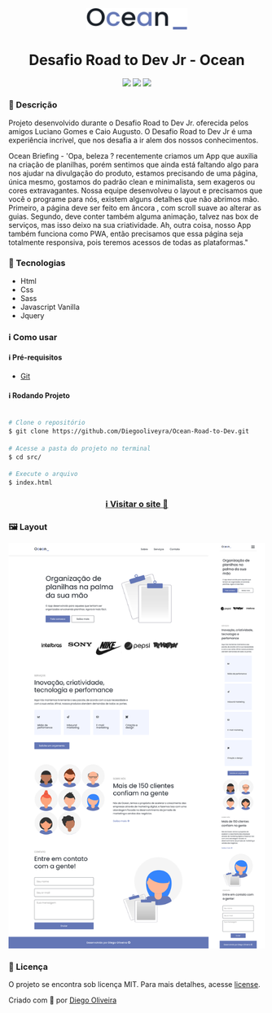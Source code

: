 <p align='center'><img width='200' src="./.github/logo.svg"></p>
<h1 align='center'>Desafio Road to Dev Jr - Ocean</h1>
<p align='center'>
<img src="https://img.shields.io/github/languages/code-size/Diegooliveyra/Ocean-Road-to-Dev">
<img src="https://img.shields.io/github/last-commit/Diegooliveyra/Ocean-Road-to-Dev">
<img src="https://img.shields.io/github/license/Diegooliveyra/Ocean-Road-to-Dev">
</p>

<h3>🔖 Descrição</h3>
<p>Projeto desenvolvido durante o Desafio Road to Dev Jr. oferecida pelos amigos Luciano Gomes e Caio Augusto. O Desafio Road to Dev Jr é uma experiência incrivel, que nos desafia a ir alem dos nossos conhecimentos.<p>

<p>Ocean Briefing - 'Opa, beleza ? recentemente criamos um App que auxilia na criação de planilhas, porém sentimos que ainda está faltando algo para nos ajudar na divulgação do produto, estamos precisando de uma página, única mesmo, gostamos do padrão clean e minimalista, sem exageros ou cores extravagantes. Nossa equipe desenvolveu o layout e precisamos que você o programe para nós, existem alguns detalhes que não abrimos mão. Primeiro, a página deve ser feito em âncora , com scroll suave ao alterar as guias. Segundo, deve conter também alguma animação, talvez nas box de serviços, mas isso deixo na sua criatividade. Ah, outra coisa, nosso App também funciona como PWA, então precisamos que essa página seja totalmente responsiva, pois teremos acessos de todas as plataformas."
<p>

<h3>🚀 Tecnologias</h3>
<ul>
    <li>Html</li>
    <li>Css</li>
    <li>Sass</li>
    <li>Javascript Vanilla</li>
    <li>Jquery</li>
</ul>

<h3>ℹ️ Como usar</h3>

<h4>ℹ️ Pré-requisitos</h4>

<ul>
    <li><a href="" target="_blank">Git</a></li>
</ul>

<h4>ℹ️ Rodando Projeto</h4>

```bash

# Clone o repositório
$ git clone https://github.com/Diegooliveyra/Ocean-Road-to-Dev.git

# Acesse a pasta do projeto no terminal
$ cd src/

# Execute o arquivo
$ index.html

```


<h3 align="center"><a href="https://ocean-road-to-dev.netlify.app/">ℹ️ Visitar o site 🔖</a></h3>


<h3>🖼 Layout</h3>
<img src="./.github/layout.png">

<h3>📝 Licença</h3>
<p>O projeto se encontra sob licença MIT. Para mais detalhes, acesse <a href='LICENSE'>license<a>.</p>
<p>Criado com 💙 por <a href='https://github.com/Diegooliveyra/' target='blank'>Diego Oliveira</a></p>
